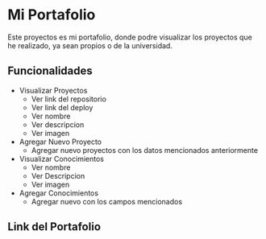 # Mi Portafolio
Este proyectos es mi portafolio, donde podre visualizar los proyectos que he realizado, ya sean propios o de la universidad.

## Funcionalidades
* Visualizar Proyectos
  * Ver link del repositorio
  * Ver link del deploy
  * Ver nombre
  * Ver descripcion
  * Ver imagen
* Agregar Nuevo Proyecto
  * Agregar nuevo proyectos con los datos mencionados anteriormente
* Visualizar Conocimientos
  * Ver nombre
  * Ver Descripcion
  * Ver imagen
* Agregar Conocimientos
  * Agregar nuevo con los campos mencionados

## Link del Portafolio
<!-- //agregar link aqui -->